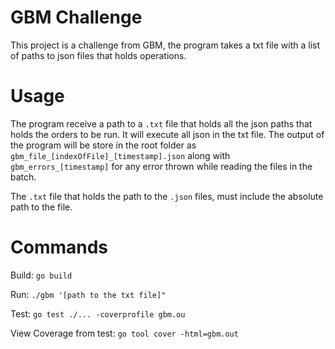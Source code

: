 # GBM Challenge

This project is a challenge from GBM, the program takes a txt file with a list of paths to json files that holds operations.

# Usage

The program receive a path to a `.txt` file that holds all the json paths that holds the orders to be run. It will execute all json in the txt file.
The output of the program will be store in the root folder as `gbm_file_[indexOfFile]_[timestamp].json` along with `gbm_errors_[timestamp]`
for any error thrown while reading the files in the batch.

The `.txt` file that holds the path to the `.json` files, must include the absolute path to the file.

# Commands

Build: 
```go build```

Run:
```./gbm '[path to the txt file]"```
 
Test:
```go test ./... -coverprofile gbm.ou```

View Coverage from test:
```go tool cover -html=gbm.out```